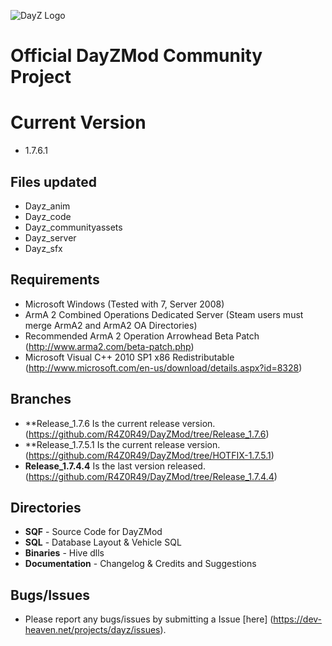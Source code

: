 ![DayZ Logo](http://i.imgur.com/V5FEm.png)

Official DayZMod Community Project
==================================

Current Version
==================================
 - 1.7.6.1
 
Files updated
------------
 - Dayz_anim
 - Dayz_code
 - Dayz_communityassets
 - Dayz_server
 - Dayz_sfx

Requirements
------------

 - Microsoft Windows (Tested with 7, Server 2008)
 - ArmA 2 Combined Operations Dedicated Server (Steam users must merge ArmA2 and ArmA2 OA Directories)
 - Recommended ArmA 2 Operation Arrowhead Beta Patch (http://www.arma2.com/beta-patch.php)
 - Microsoft Visual C++ 2010 SP1 x86 Redistributable (http://www.microsoft.com/en-us/download/details.aspx?id=8328)
 
Branches
--------

- **Release_1.7.6 Is the current release version. (https://github.com/R4Z0R49/DayZMod/tree/Release_1.7.6)
- **Release_1.7.5.1 Is the current release version. (https://github.com/R4Z0R49/DayZMod/tree/HOTFIX-1.7.5.1)
- **Release_1.7.4.4** Is the last version released. (https://github.com/R4Z0R49/DayZMod/tree/Release_1.7.4.4)

Directories
-----------

 - **SQF** - Source Code for DayZMod
 - **SQL** - Database Layout & Vehicle SQL
 - **Binaries** - Hive dlls
 - **Documentation** - Changelog & Credits and Suggestions

Bugs/Issues
-----------

- Please report any bugs/issues by submitting a Issue [here] (https://dev-heaven.net/projects/dayz/issues).
